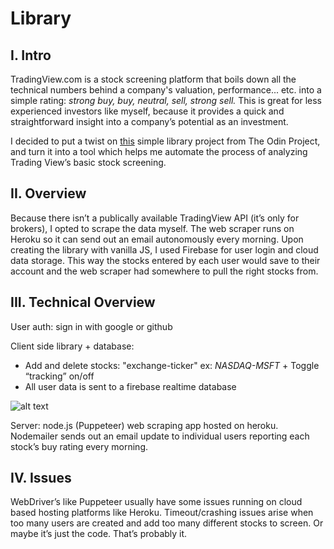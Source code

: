# Library

## I. Intro

TradingView.com is a stock screening platform that boils down all the technical numbers behind a company's valuation, performance... etc. into a simple rating: *strong buy, buy, neutral, sell, strong sell.* This is great for less experienced investors like myself, because it provides a quick and straightforward insight into a company’s potential as an investment. 

I decided to put a twist on [this](https://www.theodinproject.com/paths/full-stack-javascript/courses/javascript/lessons/library) simple library project from The Odin Project, and turn it into a tool which helps me automate the process of analyzing Trading View’s basic stock screening. 


## II. Overview

Because there isn’t a publically available TradingView API (it’s only for brokers), I opted to scrape the data myself. The web scraper runs on Heroku so it can send out an email autonomously every morning. Upon creating the library with vanilla JS, I used Firebase for user login and cloud data storage. This way the stocks entered by each user would save to their account and the web scraper had somewhere to pull the right stocks from. 


## III. Technical Overview

User auth: sign in with google or github

Client side library + database: 
- Add and delete stocks: "exchange-ticker" ex: *NASDAQ-MSFT* + Toggle “tracking” on/off
- All user data is sent to a firebase realtime database

![alt text](https://github.com/Kyle-Zhou/StockScrapingLibrary/blob/master/images/clientLibrary.png)

Server: node.js (Puppeteer) web scraping app hosted on heroku. Nodemailer sends out an email update to individual users reporting each stock’s buy rating every morning.


## IV. Issues

WebDriver’s like Puppeteer usually have some issues running on cloud based hosting platforms like Heroku. Timeout/crashing issues arise when too many users are created and add too many different stocks to screen. Or maybe it’s just the code. That’s probably it. 
